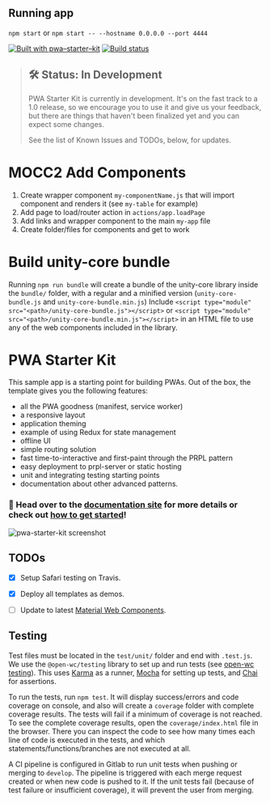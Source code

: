 ## Running app
```npm start```
or
```npm start -- --hostname 0.0.0.0 --port 4444```

[![Built with pwa–starter–kit](https://img.shields.io/badge/built_with-pwa–starter–kit_-blue.svg)](https://github.com/Polymer/pwa-starter-kit "Built with pwa–starter–kit")
[![Build status](https://api.travis-ci.org/Polymer/pwa-starter-kit.svg?branch=master)](https://travis-ci.org/Polymer/pwa-starter-kit)

> ## 🛠 Status: In Development
> PWA Starter Kit is currently in development. It's on the fast track to a 1.0 release, so we encourage you to use it and give us your feedback, but there are things that haven't been finalized yet and you can expect some changes.
>
> See the list of Known Issues and TODOs, below, for updates.

# MOCC2 Add Components
1) Create wrapper component `my-componentName.js` that will import component and renders it (see `my-table` for example)
1) Add page to load/router action in `actions/app.loadPage`
1) Add links and wrapper component to the main `my-app` file
1) Create folder/files for components and get to work

# Build unity-core bundle
Running `npm run bundle` will create a bundle of the unity-core library inside the `bundle/` folder, with a regular and a minified version (`unity-core-bundle.js` and `unity-core-bundle.min.js`)
Include `<script type="module" src="<path>/unity-core-bundle.js"></script>` or `<script type="module" src="<path>/unity-core-bundle.min.js"></script>` in an HTML file to use any of the web components included in the library.


# PWA Starter Kit

This sample app is a starting point for building PWAs. Out of the box, the template
gives you the following features:
- all the PWA goodness (manifest, service worker)
- a responsive layout
- application theming
- example of using Redux for state management
- offline UI
- simple routing solution
- fast time-to-interactive and first-paint through the PRPL pattern
- easy deployment to prpl-server or static hosting
- unit and integrating testing starting points
- documentation about other advanced patterns.

### 📖 Head over to the [documentation site](https://pwa-starter-kit.polymer-project.org/) for more details or check out [how to get started](https://pwa-starter-kit.polymer-project.org/setup)!

![pwa-starter-kit screenshot](https://user-images.githubusercontent.com/1369170/39715580-a1be5126-51e2-11e8-8440-96b07be03a3c.png)

## TODOs

- [x] Setup Safari testing on Travis.
- [x] Deploy all templates as demos.
- [ ] Update to latest [Material Web Components](https://github.com/material-components/material-components-web-components).


## Testing

Test files must be located in the `test/unit/` folder and end with `.test.js`. We use the `@open-wc/testing` library to set up and run tests (see [open-wc testing](https://open-wc.org/testing/)). This uses [Karma](https://karma-runner.github.io/latest/index.html) as a runner, [Mocha](https://mochajs.org/) for setting up tests, and [Chai](https://www.chaijs.com/) for assertions.

To run the tests, run `npm test`. It will display success/errors and code coverage on console, and also will create a `coverage` folder with complete coverage results. The tests will fail if a minimum of coverage is not reached. To see the complete coverage results, open the `coverage/index.html` file in the browser. There you can inspect the code to see how many times each line of code is executed in the tests, and which statements/functions/branches are not executed at all.

A CI pipeline is configured in Gitlab to run unit tests when pushing or merging to `develop`. The pipeline is triggered with each merge request created or when new code is pushed to it. If the unit tests fail (because of test failure or insufficient coverage), it will prevent the user from merging.
